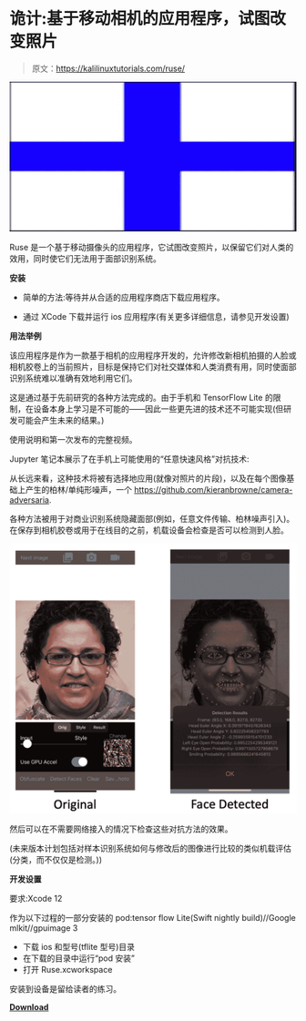 # 诡计:基于移动相机的应用程序，试图改变照片

> 原文：<https://kalilinuxtutorials.com/ruse/>

[![Ruse : Mobile Camera-Based Application That Attempts To Alter Photos To Preserve Their Utility To Humans While Making Them Unusable For Facial Recognition Systems](img//c70d1afa7f43b01d3e72e392b5d7ce20.png "Ruse : Mobile Camera-Based Application That Attempts To Alter Photos To Preserve Their Utility To Humans While Making Them Unusable For Facial Recognition Systems")](https://1.bp.blogspot.com/-o1PrjS5Fi-U/YQVeTawiqrI/AAAAAAAAKT4/C5RrHH5Z_ywPOexBL3YjLZCbEjt4JSg6QCLcBGAsYHQ/s728/1%2B%25281%2529.png)

Ruse 是一个基于移动摄像头的应用程序，它试图改变照片，以保留它们对人类的效用，同时使它们无法用于面部识别系统。

**安装**

*   简单的方法:等待并从合适的应用程序商店下载应用程序。

*   通过 XCode 下载并运行 ios 应用程序(有关更多详细信息，请参见开发设置)

**用法举例**

该应用程序是作为一款基于相机的应用程序开发的，允许修改新相机拍摄的人脸或相机胶卷上的当前照片，目标是保持它们对社交媒体和人类消费有用，同时使面部识别系统难以准确有效地利用它们。

这是通过基于先前研究的各种方法完成的。由于手机和 TensorFlow Lite 的限制，在设备本身上学习是不可能的——因此一些更先进的技术还不可能实现(但研发可能会产生未来的结果。)

使用说明和第一次发布的完整视频。

Jupyter 笔记本展示了在手机上可能使用的“任意快速风格”对抗技术:

从长远来看，这种技术将被有选择地应用(就像对照片的片段)，以及在每个图像基础上产生的柏林/单纯形噪声，一个 https://github.com/kieranbrowne/camera-adversaria.

各种方法被用于对商业识别系统隐藏面部(例如，任意文件传输、柏林噪声引入)。在保存到相机胶卷或用于在线目的之前，机载设备会检查是否可以检测到人脸。

[![](img//99cfec022ef2ac2a91846503d73f7e89.png)](https://user-images.githubusercontent.com/12752489/116176943-98b3d080-a6d8-11eb-954a-b3006ac940ef.png)

然后可以在不需要网络接入的情况下检查这些对抗方法的效果。

(未来版本计划包括对样本识别系统如何与修改后的图像进行比较的类似机载评估(分类，而不仅仅是检测。))

**开发设置**

要求:Xcode 12

作为以下过程的一部分安装的 pod:tensor flow Lite(Swift nightly build)//Google mlkit//gpuimage 3

*   下载 ios 和型号(tflite 型号)目录
*   在下载的目录中运行“pod 安装”
*   打开 Ruse.xcworkspace

安装到设备是留给读者的练习。

[**Download**](https://github.com/derrumbe/Ruse)